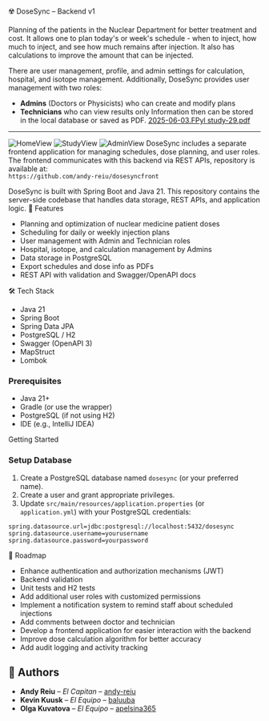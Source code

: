 ☢️ DoseSync – Backend v1

Planning of the patients in the Nuclear Department for better treatment and cost.
It allows one to plan today's or week's schedule - when to inject, how much to inject, and see how much remains after injection.
It also has calculations to improve the amount that can be injected.

There are user management, profile, and admin settings for calculation, hospital, and isotope management.
Additionally, DoseSync provides user management with two roles:  
- **Admins** (Doctors or Physicists) who can create and modify plans  
- **Technicians** who can view results only
Information then can be stored in the local database or saved as PDF.
[2025-06-03.FPyl study-29.pdf](https://github.com/user-attachments/files/20592176/2025-06-03.FPyl.study-29.pdf)

----------------------------------------------------------------------------
![HomeView](https://github.com/user-attachments/assets/0168bd82-bac0-47ab-bf3f-b5cfeff6674e)
![StudyView](https://github.com/user-attachments/assets/abfe7e0b-73b7-4cc3-bb30-4ddc7441fc6a)
![AdminView](https://github.com/user-attachments/assets/8b430a67-bddf-4925-9b6c-317ca2348c42)
DoseSync includes a separate frontend application for managing schedules, dose planning, and user roles.
The frontend communicates with this backend via REST APIs, repository is available at:  
`https://github.com/andy-reiu/dosesyncfront`

DoseSync is built with Spring Boot and Java 21. 
This repository contains the server-side codebase that handles data storage, REST APIs, and application logic.
🚀 Features
- Planning and optimization of nuclear medicine patient doses  
- Scheduling for daily or weekly injection plans  
- User management with Admin and Technician roles  
- Hospital, isotope, and calculation management by Admins  
- Data storage in PostgreSQL
- Export schedules and dose info as PDFs  
- REST API with validation and Swagger/OpenAPI docs  

🛠️ Tech Stack
- Java 21
- Spring Boot
- Spring Data JPA
- PostgreSQL / H2
- Swagger (OpenAPI 3)
- MapStruct
- Lombok

### Prerequisites
- Java 21+
- Gradle (or use the wrapper)
- PostgreSQL (if not using H2)
- IDE (e.g., IntelliJ IDEA)

Getting Started

### Setup Database

1. Create a PostgreSQL database named `dosesync` (or your preferred name).  
2. Create a user and grant appropriate privileges.  
3. Update `src/main/resources/application.properties` (or `application.yml`) with your PostgreSQL credentials:

```properties
spring.datasource.url=jdbc:postgresql://localhost:5432/dosesync
spring.datasource.username=yourusername
spring.datasource.password=yourpassword
```

🚀 Roadmap

- Enhance authentication and authorization mechanisms (JWT)
- Backend validation
- Unit tests and H2 tests
- Add additional user roles with customized permissions  
- Implement a notification system to remind staff about scheduled injections
- Add comments between doctor and technician
- Develop a frontend application for easier interaction with the backend  
- Improve dose calculation algorithm for better accuracy  
- Add audit logging and activity tracking

## 👤 Authors

- **Andy Reiu** – *El Capitan* – [andy-reiu](https://github.com/andy-reiu)
- **Kevin Kuusk** – *El Equipo* – [baluuba](https://github.com/baluuba)
- **Olga Kuvatova** – *El Equipo* – [apelsina365](https://github.com/Apelsinka365)
